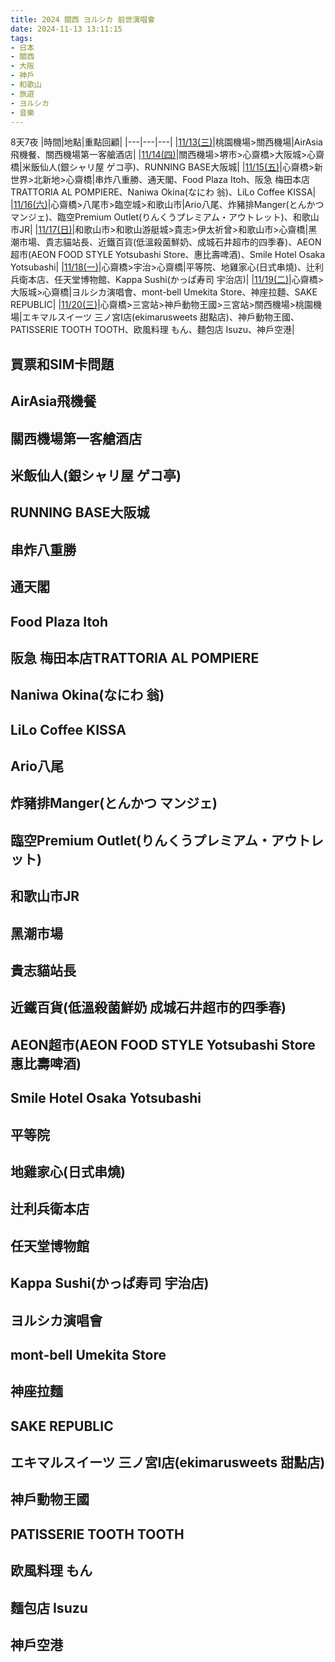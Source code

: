 ```yaml
---
title: 2024 關西 ヨルシカ 前世演唱會
date: 2024-11-13 13:11:15
tags:
- 日本
- 關西
- 大阪
- 神戶
- 和歌山
- 旅遊
- ヨルシカ
- 音樂
---
```


8天7夜
|時間|地點|重點回顧|
|---|---|---|
|[11/13(三)](#11-13)|桃園機場>關西機場|AirAsia飛機餐、關西機場第一客艙酒店|
|[11/14(四)](#11-14)|關西機場>堺市>心齋橋>大阪城>心齋橋|米飯仙人(銀シャリ屋 ゲコ亭)、RUNNING BASE大阪城|
|[11/15(五)](#11-15)|心齋橋>新世界>北新地>心齋橋|串炸八重勝、通天閣、Food Plaza Itoh、阪急 梅田本店TRATTORIA AL POMPIERE、Naniwa Okina(なにわ 翁)、LiLo Coffee KISSA|
|[11/16(六)](#11-16)|心齋橋>八尾市>臨空城>和歌山市|Ario八尾、炸豬排Manger(とんかつ マンジェ)、臨空Premium Outlet(りんくうプレミアム・アウトレット)、和歌山市JR|
|[11/17(日)](#11-17)|和歌山市>和歌山游艇城>貴志>伊太祈曾>和歌山市>心齋橋|黑潮市場、貴志貓站長、近鐵百貨(低溫殺菌鮮奶、成城石井超市的四季春)、AEON超市(AEON FOOD STYLE Yotsubashi Store、惠比壽啤酒)、Smile Hotel Osaka Yotsubashi|
|[11/18(一)](#11-18)|心齋橋>宇治>心齋橋|平等院、地雞家心(日式串燒)、辻利兵衛本店、任天堂博物館、Kappa Sushi(かっぱ寿司 宇治店)|
|[11/19(二)](#11-19)|心齋橋>大阪城>心齋橋|ヨルシカ演唱會、mont-bell Umekita Store、神座拉麵、SAKE REPUBLIC|
|[11/20(三)](#11-20)|心齋橋>三宮站>神戶動物王國>三宮站>關西機場>桃園機場|エキマルスイーツ 三ノ宮Ⅰ店(ekimarusweets 甜點店)、神戶動物王國、PATISSERIE TOOTH TOOTH、欧風料理 もん、麵包店 Isuzu、神戶空港|

## 買票和SIM卡問題

## AirAsia飛機餐

## 關西機場第一客艙酒店

## 米飯仙人(銀シャリ屋 ゲコ亭)

## RUNNING BASE大阪城

## 串炸八重勝

## 通天閣

## Food Plaza Itoh

## 阪急 梅田本店TRATTORIA AL POMPIERE

## Naniwa Okina(なにわ 翁)

## LiLo Coffee KISSA

## Ario八尾

## 炸豬排Manger(とんかつ マンジェ)

## 臨空Premium Outlet(りんくうプレミアム・アウトレット)

## 和歌山市JR

## 黑潮市場

## 貴志貓站長

## 近鐵百貨(低溫殺菌鮮奶 成城石井超市的四季春)

## AEON超市(AEON FOOD STYLE Yotsubashi Store 惠比壽啤酒)

## Smile Hotel Osaka Yotsubashi

## 平等院

## 地雞家心(日式串燒)

## 辻利兵衛本店

## 任天堂博物館

## Kappa Sushi(かっぱ寿司 宇治店)

## ヨルシカ演唱會

## mont-bell Umekita Store

## 神座拉麵

## SAKE REPUBLIC

## エキマルスイーツ 三ノ宮Ⅰ店(ekimarusweets 甜點店)

## 神戶動物王國

## PATISSERIE TOOTH TOOTH

## 欧風料理 もん

## 麵包店 Isuzu

## 神戶空港
